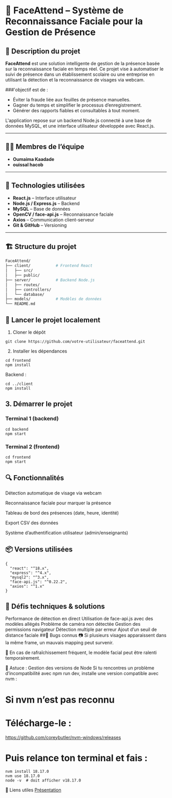 # 📸 FaceAttend – Système de Reconnaissance Faciale pour la Gestion de Présence

## 📜 Description du projet

**FaceAttend** est une solution intelligente de gestion de la présence basée sur la reconnaissance faciale en temps réel. Ce projet vise à automatiser le suivi de présence dans un établissement scolaire ou une entreprise en utilisant la détection et la reconnaissance de visages via webcam.

###'objectif est de :
- Éviter la fraude liée aux feuilles de présence manuelles.
- Gagner du temps et simplifier le processus d’enregistrement.
- Générer des rapports fiables et consultables à tout moment.

L'application repose sur un backend Node.js connecté à une base de données MySQL, et une interface utilisateur développée avec React.js.

---

## 🧑‍💻 Membres de l’équipe

- **Oumaima Kaadade**
- **ouissal hacob**

---

## 🧰 Technologies utilisées

- **React.js** – Interface utilisateur
- **Node.js / Express.js** – Backend
- **MySQL** – Base de données
- **OpenCV / face-api.js** – Reconnaissance faciale
- **Axios** – Communication client-serveur
- **Git & GitHub** – Versioning

---

## 🏗️ Structure du projet

```bash
FaceAttend/
├── client/           # Frontend React
│   ├── src/
│   ├── public/
├── server/           # Backend Node.js
│   ├── routes/
│   ├── controllers/
│   └── database/
├── models/           # Modèles de données
└── README.md
```
## 🚀 Lancer le projet localement
1. Cloner le dépôt
```
git clone https://github.com/votre-utilisateur/faceattend.git
```

2. Installer les dépendances
```
cd frontend
npm install
```
Backend :
```
cd ../client
npm install
```
## 3. Démarrer le projet

### Terminal 1 (backend)
```
cd backend
npm start
```
### Terminal 2 (frontend)
```
cd frontend
npm start
```
## 🔍 Fonctionnalités
Détection automatique de visage via webcam

Reconnaissance faciale pour marquer la présence

Tableau de bord des présences (date, heure, identité)

Export CSV des données

Système d’authentification utilisateur (admin/enseignants)

## 📦 Versions utilisées
```
{
  "react": "^18.x",
  "express": "^4.x",
  "mysql2": "^3.x",
  "face-api.js": "^0.22.2",
  "axios": "^1.x"
}
```
## 🧪 Défis techniques & solutions

Performance de détection en direct	Utilisation de face-api.js avec des modèles allégés
Problème de caméra non détectée	Gestion des permissions navigateur
Détection multiple par erreur	Ajout d’un seuil de distance faciale
##🐞 Bugs connus
📷 Si plusieurs visages apparaissent dans la même frame, un mauvais mapping peut survenir.

🔁 En cas de rafraîchissement fréquent, le modèle facial peut être ralenti temporairement.

🧩 Astuce : Gestion des versions de Node
Si tu rencontres un problème d’incompatibilité avec npm run dev, installe une version compatible avec nvm :


# Si nvm n’est pas reconnu
# Télécharge-le :
https://github.com/coreybutler/nvm-windows/releases
# Puis relance ton terminal et fais :
```
nvm install 18.17.0
nvm use 18.17.0
node -v  # doit afficher v18.17.0
```


🔗 Liens utiles
[ Présentation ](https://www.canva.com/design/DAGkmEx47I4/e9Ec03jDXiKu4SQH8jU66g/watch?utm_content=DAGkmEx47I4&utm_campaign=designshare&utm_medium=link2&utm_source=uniquelinks&utlId=h90a265df78 )



